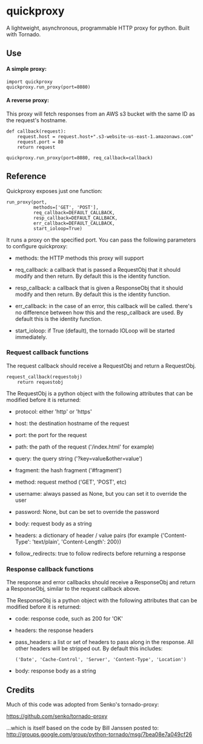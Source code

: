 quickproxy
==========

A lightweight, asynchronous, programmable HTTP proxy for python. Built with Tornado.

## Use

#### A simple proxy:

	import quickproxy
	quickproxy.run_proxy(port=8080)


#### A reverse proxy:

This proxy will fetch responses from an AWS s3 bucket with the same ID as the request's hostname.

	def callback(request):
		request.host = request.host+".s3-website-us-east-1.amazonaws.com"
		request.port = 80
		return request

	quickproxy.run_proxy(port=8080, req_callback=callback)


## Reference

Quickproxy exposes just one function:

	run_proxy(port,
              methods=['GET', 'POST'], 
              req_callback=DEFAULT_CALLBACK,
              resp_callback=DEFAULT_CALLBACK,
              err_callback=DEFAULT_CALLBACK,
              start_ioloop=True)

It runs a proxy on the specified port. You can pass the following parameters to configure quickproxy:

- methods: the HTTP methods this proxy will support

- req_callback: a callback that is passed a RequestObj that it should
    modify and then return. By default this is the identity function.

- resp_callback: a callback that is given a ResponseObj that it should
    modify and then return. By default this is the identity function.

- err_callback: in the case of an error, this callback will be called.
    there's no difference between how this and the resp_callback are 
    used. By default this is the identity function.

- start_ioloop: if True (default), the tornado IOLoop will be started 
    immediately.


### Request callback functions

The request callback should receive a RequestObj and return a RequestObj.

	request_callback(requestobj)
		return requestobj

The RequestObj is a python object with the following attributes that can be modified before it is returned:

- protocol: either 'http' or 'https'

- host: the destination hostname of the request

- port: the port for the request

- path: the path of the request ('/index.html' for example)

- query: the query string ('?key=value&other=value')

- fragment: the hash fragment ('#fragment')

- method: request method ('GET', 'POST', etc)

- username: always passed as None, but you can set it to override the user

- password: None, but can be set to override the password

- body: request body as a string

- headers: a dictionary of header / value pairs 
    (for example {'Content-Type': 'text/plain', 'Content-Length': 200})

- follow_redirects: true to follow redirects before returning a response


### Response callback functions

The response and error callbacks should receive a ResponseObj and return a ResponseObj, similar to the request callback above.

The ResponseObj is a python object with the following attributes that can be modified before it is returned:

- code: response code, such as 200 for 'OK'

- headers: the response headers 

- pass_headers: a list or set of headers to pass along in the response. All
    other headers will be stripped out. By default this includes:

    `('Date', 'Cache-Control', 'Server', 'Content-Type', 'Location')`

- body: response body as a string


## Credits

Much of this code was adopted from Senko's tornado-proxy:

https://github.com/senko/tornado-proxy

...which is itself based on the code by Bill Janssen posted to: http://groups.google.com/group/python-tornado/msg/7bea08e7a049cf26

